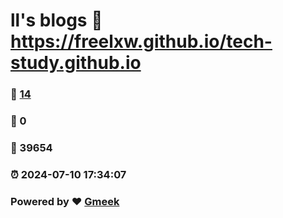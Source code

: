 # ll's blogs :link: https://freelxw.github.io/tech-study.github.io 
### :page_facing_up: [14](https://freelxw.github.io/tech-study.github.io/tag.html) 
### :speech_balloon: 0 
### :hibiscus: 39654 
### :alarm_clock: 2024-07-10 17:34:07 
### Powered by :heart: [Gmeek](https://github.com/Meekdai/Gmeek)
